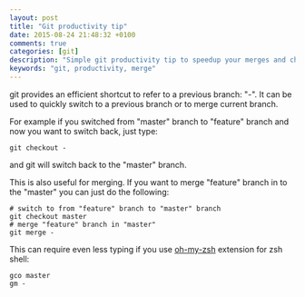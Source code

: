 ```yaml
---
layout: post
title: "Git productivity tip"
date: 2015-08-24 21:48:32 +0100
comments: true
categories: [git]
description: "Simple git productivity tip to speedup your merges and checkouts"
keywords: "git, productivity, merge"
---
```


git provides an efficient shortcut to refer to a previous branch: "-". It can be used to quickly switch to a previous branch or to merge current branch.

<!--more-->

For example if you switched from "master" branch to "feature" branch and now you want to switch back, just type:

```
git checkout -
```

and git will switch back to the "master" branch.

This is also useful for merging. If you want to merge "feature" branch in to the "master"  you can just do the following:

```
# switch to from "feature" branch to "master" branch
git checkout master
# merge "feature" branch in "master"
git merge -
```

This can require even less typing if you use <a href="https://github.com/robbyrussell/oh-my-zsh">oh-my-zsh</a> extension for zsh shell:

```
gco master
gm -
```
